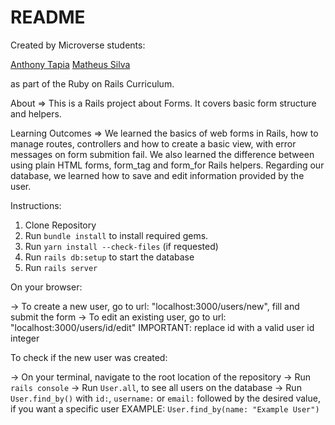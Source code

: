 # README

Created by Microverse students:

[Anthony Tapia](https://github.com/AnthonyTC89) 
[Matheus Silva](https://github.com/matheus-fls) 

as part of the Ruby on Rails Curriculum.

About => This is a Rails project about Forms. It covers basic form structure and helpers.

Learning Outcomes => We learned the basics of web forms in Rails, how to manage routes, controllers and how to create a basic view, with error messages on form submition fail. We also learned the difference between using plain HTML forms, form_tag and form_for Rails helpers. Regarding our database, we learned how to save and edit information provided by the user. 

Instructions:

1. Clone Repository
2. Run `bundle install` to install required gems.
3. Run `yarn install --check-files` (if requested)
4. Run `rails db:setup` to start the database
5. Run `rails server`

On your browser:

-> To create a new user, go to url: "localhost:3000/users/new", fill and submit the form
-> To edit an existing user, go to url: "localhost:3000/users/id/edit" 
   IMPORTANT: replace id with a valid user id integer 

To check if the new user was created:

-> On your terminal, navigate to the root location of the repository
-> Run `rails console`
-> Run `User.all`, to see all users on the database
-> Run `User.find_by()` with `id:`, `username:` or `email:` followed by the desired value, if you want a specific user
   EXAMPLE: `User.find_by(name: "Example User")`

